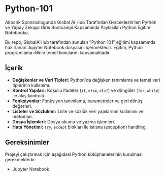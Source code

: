 # Python-101
Akbank Sponsoslugunda Global AI Hub Tarafindan Gerceklestirilen Python ve Yapay Zekaya Giris Bootcampi Kapsamında Paylasilan Python Egitim Notebooku.

Bu repo, GlobalAIHub tarafından sunulan "Python 101" eğitimi kapsamında hazırlanan Jupyter Notebook dosyasını içermektedir. Eğitim, Python programlama dilinin temel konularını kapsamaktadır.

## İçerik

- **Değişkenler ve Veri Tipleri:** Python'da değişken tanımlama ve temel veri tiplerinin kullanımı.
- **Kontrol Yapıları:** Koşullu ifadeler (`if`, `else`, `elif`) ve döngüler (`for`, `while`) ile akış kontrolü.
- **Fonksiyonlar:** Fonksiyon tanımlama, parametreler ve geri dönüş değerleri.
- **Listeler ve Sözlükler:** Liste ve sözlük veri yapılarının kullanımı ve metodları.
- **Dosya İşlemleri:** Dosya okuma ve yazma işlemleri.
- **Hata Yönetimi:** `try`, `except` blokları ile istisna (exception) handling.

## Gereksinimler

Projeyi çalıştırmak için aşağıdaki Python kütüphanelerinin kurulması gerekmektedir:

- Jupyter Notebook
